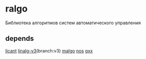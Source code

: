 # ralgo
Библиотека алгоритмов систем автоматического управления

## depends

[licant](https://github.com/mirmik/licant)
[linalg-v3](https://github.com/mirmik/linalg)(branch:v3)
[malgo](https://github.com/mirmik/malgo)
[nos](https://github.com/mirmik/nos)
[gxx](https://github.com/mirmik/gxx)